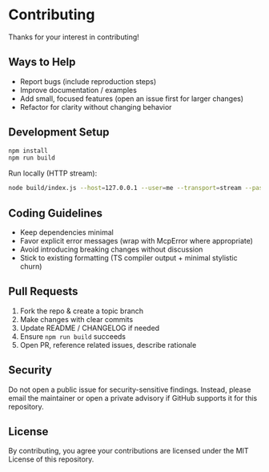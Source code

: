 # Contributing

Thanks for your interest in contributing!

## Ways to Help
- Report bugs (include reproduction steps)
- Improve documentation / examples
- Add small, focused features (open an issue first for larger changes)
- Refactor for clarity without changing behavior

## Development Setup
```bash
npm install
npm run build
```
Run locally (HTTP stream):
```bash
node build/index.js --host=127.0.0.1 --user=me --transport=stream --password=test
```

## Coding Guidelines
- Keep dependencies minimal
- Favor explicit error messages (wrap with McpError where appropriate)
- Avoid introducing breaking changes without discussion
- Stick to existing formatting (TS compiler output + minimal stylistic churn)

## Pull Requests
1. Fork the repo & create a topic branch
2. Make changes with clear commits
3. Update README / CHANGELOG if needed
4. Ensure `npm run build` succeeds
5. Open PR, reference related issues, describe rationale

## Security
Do not open a public issue for security-sensitive findings. Instead, please email the maintainer or open a private advisory if GitHub supports it for this repository.

## License
By contributing, you agree your contributions are licensed under the MIT License of this repository.
